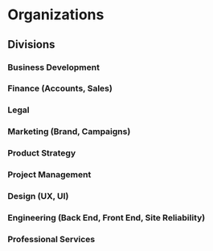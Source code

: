 # Organizations

## Divisions

### Business Development

### Finance (Accounts, Sales)

### Legal

### Marketing (Brand, Campaigns)

### Product Strategy

### Project Management

### Design (UX, UI)

### Engineering (Back End, Front End, Site Reliability)

### Professional Services
